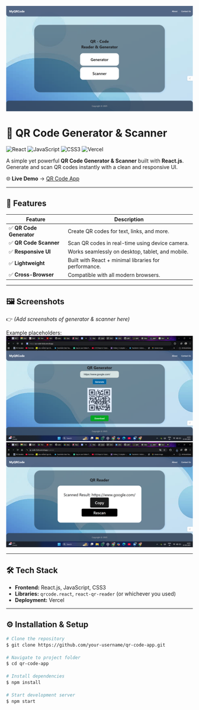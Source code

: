 ![Banner](./src/assets/banner.png)

# 📱 QR Code Generator & Scanner

![React](https://img.shields.io/badge/React-20232A?logo=react&logoColor=61DAFB)
![JavaScript](https://img.shields.io/badge/JavaScript-F7DF1E?logo=javascript&logoColor=black)
![CSS3](https://img.shields.io/badge/CSS3-1572B6?logo=css3&logoColor=white)
![Vercel](https://img.shields.io/badge/Deployed%20on-Vercel-000000?logo=vercel&logoColor=white)

A simple yet powerful **QR Code Generator & Scanner** built with **React.js**.  
Generate and scan QR codes instantly with a clean and responsive UI.  

🌐 **Live Demo** → [QR Code App](https://qr-code-hc6s.vercel.app/)

---

## 🚀 Features

| Feature | Description |
|---------|-------------|
| ✅ **QR Code Generator** | Create QR codes for text, links, and more. |
| ✅ **QR Code Scanner** | Scan QR codes in real-time using device camera. |
| ✅ **Responsive UI** | Works seamlessly on desktop, tablet, and mobile. |
| ✅ **Lightweight** | Built with React + minimal libraries for performance. |
| ✅ **Cross-Browser** | Compatible with all modern browsers. |

---

## 🖼️ Screenshots

👉 *(Add screenshots of generator & scanner here)*  

Example placeholders:  
![QR Code Generator Screenshot](./src/assets/example_genrator.png)  
![QR Code Scanner Screenshot](./src/assets/example_reader.png)  

---

## 🛠️ Tech Stack

- **Frontend:** React.js, JavaScript, CSS3  
- **Libraries:** `qrcode.react`, `react-qr-reader` (or whichever you used)  
- **Deployment:** Vercel  

---

## ⚙️ Installation & Setup

```bash
# Clone the repository
$ git clone https://github.com/your-username/qr-code-app.git

# Navigate to project folder
$ cd qr-code-app

# Install dependencies
$ npm install

# Start development server
$ npm start
